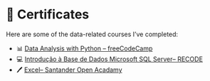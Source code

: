 # 🏅 Certificates

Here are some of the data-related courses I’ve completed:

- 📊 [Data Analysis with Python – freeCodeCamp](https://freecodecamp.org/certification/fcc7bbfba4f-cbae-4df9-8590-691608a5cd82/data-analysis-with-python-v7)
- 💻 [Introdução à Base de Dados Microsoft SQL Server– RECODE](certificates/SQL_RECODE.pdf)
- 🖊️ [Excel– Santander Open Acadamy](certificates/certificado_excel.pdf)
